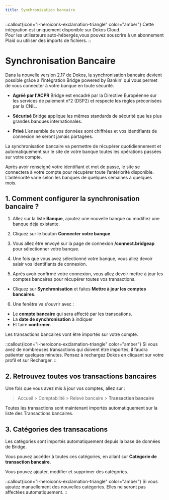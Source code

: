 ```yaml
---
title: Synchronisation bancaire
---
```


::callout{icon="i-heroicons-exclamation-triangle" color="amber"}
Cette intégration est uniquement disponible sur Dokos Cloud.  
Pour les utilisateurs auto-hébergés,vous pouvez souscrire à un abonnement Plaid ou utiliser des imports de fichiers.
::

# Synchronisation Bancaire

Dans la nouvelle version 2.17 de Dokos, la synchronisation bancaire devient possible grâce à l'intégration Bridge powered by Bankin' qui vous permet de vous connecter à votre banque en toute sécurité.

- **Agréé par l'ACPR**
Bridge est encadré par la Directive Européenne sur les services de paiement n°2 (DSP2) et respecte les règles préconisées par la CNIL.

- **Sécurisé**
Bridge applique les mêmes standards de sécurité que les plus grandes banques internationales.

- **Privé**
L’ensemble de vos données sont chiffrées et vos identifiants de connexion ne seront jamais partagées.

La synchronisation bancaire va permettre de récupérer quotidiennement et automatiquement sur le site de votre banque toutes les opérations passées sur votre compte.

Après avoir renseigné votre identifiant et mot de passe, le site se connectera à votre compte pour récupérer toute l’antériorité disponible. L’antériorité varie selon les banques de quelques semaines à quelques mois.

## 1. Comment configurer la synchronisation bancaire ?

1. Allez sur la liste **Banque**, ajoutez une nouvelle banque ou modifiez une banque déjà existante.

2. Cliquez sur le bouton **Connecter votre banque**

3. Vous allez être envoyé sur la page de connexion **/connect.bridgeap** pour sélectionner votre banque.

4. Une fois que vous avez sélectionné votre banque, vous allez devoir saisir vos identifiants de connexion.

5. Après avoir confirmé votre connexion, vous allez devoir mettre à jour les comptes bancaires pour récupérer toutes vos transactions.

- Cliquez sur **Synchronisation** et faites **Mettre à jour les comptes bancaires**.


6. Une fenêtre va s'ouvrir avec :
- Le **compte bancaire** qui sera affecté par les transcations.
- La **date de synchronisation** à indiquer
- Et faire **confirmer**. 

Les transactions bancaires vont être importés sur votre compte. 

::callout{icon="i-heroicons-exclamation-triangle" color="amber"}
Si vous avez de nombreuses transactions qui doivent être importés, il faudra patienter quelques minutes. Pensez à rechargez Dokos en cliquant sur votre profil et sur Recharger.
::

## 2. Retrouvez toutes vos transactions bancaires

Une fois que vous avez mis à jour vos comptes, allez sur :

> Accueil > Comptabilité > Relevé bancaire > **Transaction bancaire**

Toutes les transactions sont maintenant importés automatiquement sur la liste des Transactions bancaires.

## 3. Catégories des transacations

Les catégories sont importés automatiquement depuis la base de données de Bridge.

Vous pouvez accéder à toutes ces catégories, en allant sur **Catégorie de transaction bancaire**.

Vous pouvez ajouter, modifier et supprimer des catégories.

::callout{icon="i-heroicons-exclamation-triangle" color="amber"}
Si vous ajoutez manuellement des nouvelles catégories. Elles ne seront pas affectées automatiquement.
::
